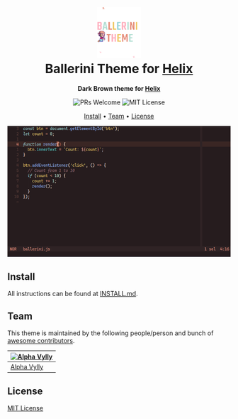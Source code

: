 <h1 align="center">
  <br>
  <img src="./icon.png" alt="Ballerini Theme Icon" width="100">
  <br>
  Ballerini Theme for <a href="https://helix-editor.com/">Helix</a>
  <br>
</h1>

<p align="center">
  <strong>Dark Brown theme for <a href="https://helix-editor.com/">Helix</a></strong>
</p>

<p align="center">
  <img src="https://img.shields.io/badge/PRs-welcome-orange" alt="PRs Welcome"/>
  <img src="https://img.shields.io/badge/MIT-License-orange" alt="MIT License"/>
</p>

<p align="center">
  <a href="#install">Install</a> •
  <a href="#team">Team</a> •
  <a href="#license">License</a>
</p>

<p align="center">
  <img src="./screenshot.png" alt="Ballerini Theme Screenshot for Helix">
</p>

## Install

All instructions can be found at [INSTALL.md](./INSTALL.md).

## Team

This theme is maintained by the following people/person and bunch of [awesome contributors](https://github.com/Ballerini-Theme/helix/graphs/contributors).

| [![Alpha Vylly](https://github.com/AlphaLawless.png?size=100)](https://github.com/AlphaLawless) |
| ----------------------------------------------------------------------------------------------- |
| [Alpha Vylly](https://github.com/AlphaLawless)                                                  |

## License

[MIT License](./LICENSE)
